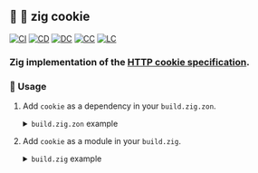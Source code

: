 ## :lizard: :cookie: **zig cookie**

[![CI][ci-shd]][ci-url]
[![CD][cd-shd]][cd-url]
[![DC][dc-shd]][dc-url]
[![CC][cc-shd]][cc-url]
[![LC][lc-shd]][lc-url]

### Zig implementation of the [HTTP cookie specification](https://datatracker.ietf.org/doc/html/rfc6265).

### :rocket: Usage

1. Add `cookie` as a dependency in your `build.zig.zon`.

    <details>

    <summary><code>build.zig.zon</code> example</summary>

    ```zig
    .{
        .name = "<name_of_your_package>",
        .version = "<version_of_your_package>",
        .dependencies = .{
            .cookie = .{
                .url = "https://github.com/tensorush/zig-cookie/archive/<git_tag_or_commit_hash>.tar.gz",
                .hash = "<package_hash>",
            },
        },
    }
    ```

    Set `<package_hash>` to `12200000000000000000000000000000000000000000000000000000000000000000` and build your package to find the correct value specified in a compiler error message.

    </details>

2. Add `cookie` as a module in your `build.zig`.

    <details>

    <summary><code>build.zig</code> example</summary>

    ```zig
    const cookie = b.dependency("cookie", .{});
    lib.root_module.addImport("cookie", cookie.module("cookie"));
    ```

    </details>

<!-- MARKDOWN LINKS -->

[ci-shd]: https://img.shields.io/github/actions/workflow/status/tensorush/zig-cookie/ci.yaml?branch=main&style=for-the-badge&logo=github&label=CI&labelColor=black
[ci-url]: https://github.com/tensorush/zig-cookie/blob/main/.github/workflows/ci.yaml
[cd-shd]: https://img.shields.io/github/actions/workflow/status/tensorush/zig-cookie/cd.yaml?branch=main&style=for-the-badge&logo=github&label=CD&labelColor=black
[cd-url]: https://github.com/tensorush/zig-cookie/blob/main/.github/workflows/cd.yaml
[dc-shd]: https://img.shields.io/badge/click-F6A516?style=for-the-badge&logo=zig&logoColor=F6A516&label=docs&labelColor=black
[dc-url]: https://tensorush.github.io/zig-cookie
[cc-shd]: https://img.shields.io/codecov/c/github/tensorush/zig-cookie?style=for-the-badge&labelColor=black
[cc-url]: https://app.codecov.io/gh/tensorush/zig-cookie
[lc-shd]: https://img.shields.io/github/license/tensorush/zig-cookie.svg?style=for-the-badge&labelColor=black
[lc-url]: https://github.com/tensorush/zig-cookie/blob/main/LICENSE.md
